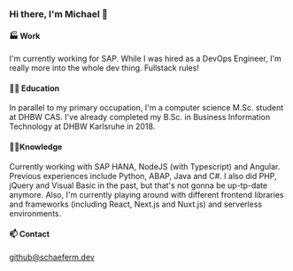### Hi there, I'm Michael 👋

#### 🏭 Work
I'm currently working for SAP. While I was hired as a DevOps Engineer, I'm really more into the whole dev thing. Fullstack rules!

#### 👨‍🎓 Education
In parallel to my primary occupation, I'm a computer science M.Sc. student at DHBW CAS. I've already completed my B.Sc. in Business Information Technology at DHBW Karlsruhe in 2018.

#### 👨‍🔬Knowledge
Currently working with SAP HANA, NodeJS (with Typescript) and Angular. Previous experiences include Python, ABAP, Java and C#. I also did PHP, jQuery and Visual Basic in the past, but that's not gonna be up-tp-date anymore.
Also, I'm currently playing around with different frontend libraries and frameworks (including React, Next.js and Nuxt.js) and serverless environments.

#### 📫 Contact
github@schaeferm.dev
